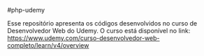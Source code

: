 #php-udemy

Esse repositório apresenta os códigos desenvolvidos no curso de Desenvolvedor Web do Udemy.
O curso está disponível no link:
https://www.udemy.com/curso-desenvolvedor-web-completo/learn/v4/overview

